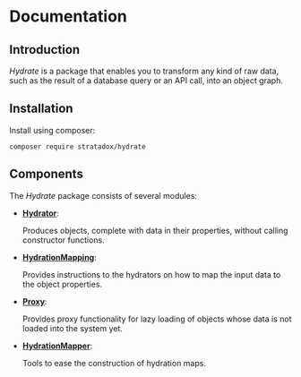 # Documentation

## Introduction

*Hydrate* is a package that enables you to transform any kind of raw data, such
as the result of a database query or an API call, into an object graph.

## Installation

Install using composer:

`composer require stratadox/hydrate`


## Components

The *Hydrate* package consists of several modules:

- [**Hydrator**](https://github.com/Stratadox/Hydrator/blob/master/README.md): 

  Produces objects, complete with data in their properties, without calling constructor functions.
- [**HydrationMapping**](https://github.com/Stratadox/HydrationMapping/blob/master/README.md): 

  Provides instructions to the hydrators on how to map the input data to the object properties.
- [**Proxy**](https://github.com/Stratadox/Proxy/blob/master/README.md): 

  Provides proxy functionality for lazy loading of objects whose data is not loaded into the system yet.
- [**HydrationMapper**](https://github.com/Stratadox/HydrationMapper/blob/master/README.md): 

  Tools to ease the construction of hydration maps.  
